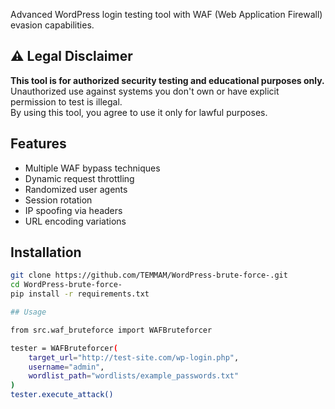 Advanced WordPress login testing tool with WAF (Web Application Firewall) evasion capabilities.

## ⚠️ Legal Disclaimer
**This tool is for authorized security testing and educational purposes only.**  
Unauthorized use against systems you don't own or have explicit permission to test is illegal.  
By using this tool, you agree to use it only for lawful purposes.

## Features
- Multiple WAF bypass techniques
- Dynamic request throttling
- Randomized user agents
- Session rotation
- IP spoofing via headers
- URL encoding variations

## Installation
```bash
git clone https://github.com/TEMMAM/WordPress-brute-force-.git
cd WordPress-brute-force-
pip install -r requirements.txt

## Usage 

from src.waf_bruteforce import WAFBruteforcer

tester = WAFBruteforcer(
    target_url="http://test-site.com/wp-login.php",
    username="admin",
    wordlist_path="wordlists/example_passwords.txt"
)
tester.execute_attack()

